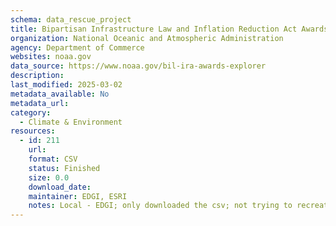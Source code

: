 ```yaml
---
schema: data_rescue_project 
title: Bipartisan Infrastructure Law and Inflation Reduction Act Awards Explorer
organization: National Oceanic and Atmospheric Administration
agency: Department of Commerce
websites: noaa.gov
data_source: https://www.noaa.gov/bil-ira-awards-explorer
description: 
last_modified: 2025-03-02
metadata_available: No
metadata_url: 
category:
  - Climate & Environment 
resources:
  - id: 211
    url: 
    format: CSV
    status: Finished
    size: 0.0
    download_date: 
    maintainer: EDGI, ESRI
    notes: Local - EDGI; only downloaded the csv; not trying to recreate the mapper
---
```

